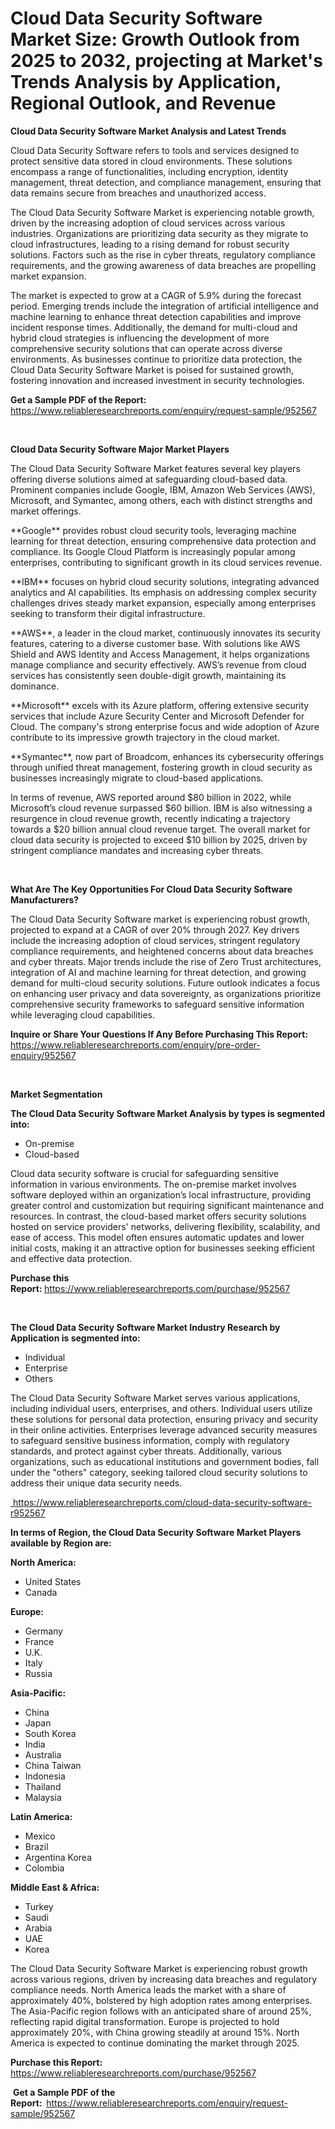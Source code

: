 <p><h1>Cloud Data Security Software Market Size: Growth Outlook from 2025 to 2032, projecting at Market's Trends Analysis by Application, Regional Outlook, and Revenue</h1></p><p><strong>Cloud Data Security Software Market Analysis and Latest Trends</strong></p>
<p><p>Cloud Data Security Software refers to tools and services designed to protect sensitive data stored in cloud environments. These solutions encompass a range of functionalities, including encryption, identity management, threat detection, and compliance management, ensuring that data remains secure from breaches and unauthorized access.</p><p>The Cloud Data Security Software Market is experiencing notable growth, driven by the increasing adoption of cloud services across various industries. Organizations are prioritizing data security as they migrate to cloud infrastructures, leading to a rising demand for robust security solutions. Factors such as the rise in cyber threats, regulatory compliance requirements, and the growing awareness of data breaches are propelling market expansion. </p><p>The market is expected to grow at a CAGR of 5.9% during the forecast period. Emerging trends include the integration of artificial intelligence and machine learning to enhance threat detection capabilities and improve incident response times. Additionally, the demand for multi-cloud and hybrid cloud strategies is influencing the development of more comprehensive security solutions that can operate across diverse environments. As businesses continue to prioritize data protection, the Cloud Data Security Software Market is poised for sustained growth, fostering innovation and increased investment in security technologies.</p></p>
<p><strong>Get a Sample PDF of the Report:&nbsp;</strong> <a href="https://www.reliableresearchreports.com/enquiry/request-sample/952567?utm_campaign=2098&utm_medium=2&utm_source=Github&utm_content=ia&utm_term=18042025&utm_id=cloud-data-security-software">https://www.reliableresearchreports.com/enquiry/request-sample/952567</a></p>
<p>&nbsp;</p>
<p><strong>Cloud Data Security Software Major Market Players</strong></p>
<p><p>The Cloud Data Security Software Market features several key players offering diverse solutions aimed at safeguarding cloud-based data. Prominent companies include Google, IBM, Amazon Web Services (AWS), Microsoft, and Symantec, among others, each with distinct strengths and market offerings.</p><p>**Google** provides robust cloud security tools, leveraging machine learning for threat detection, ensuring comprehensive data protection and compliance. Its Google Cloud Platform is increasingly popular among enterprises, contributing to significant growth in its cloud services revenue.</p><p>**IBM** focuses on hybrid cloud security solutions, integrating advanced analytics and AI capabilities. Its emphasis on addressing complex security challenges drives steady market expansion, especially among enterprises seeking to transform their digital infrastructure.</p><p>**AWS**, a leader in the cloud market, continuously innovates its security features, catering to a diverse customer base. With solutions like AWS Shield and AWS Identity and Access Management, it helps organizations manage compliance and security effectively. AWS’s revenue from cloud services has consistently seen double-digit growth, maintaining its dominance.</p><p>**Microsoft** excels with its Azure platform, offering extensive security services that include Azure Security Center and Microsoft Defender for Cloud. The company's strong enterprise focus and wide adoption of Azure contribute to its impressive growth trajectory in the cloud market.</p><p>**Symantec**, now part of Broadcom, enhances its cybersecurity offerings through unified threat management, fostering growth in cloud security as businesses increasingly migrate to cloud-based applications.</p><p>In terms of revenue, AWS reported around $80 billion in 2022, while Microsoft’s cloud revenue surpassed $60 billion. IBM is also witnessing a resurgence in cloud revenue growth, recently indicating a trajectory towards a $20 billion annual cloud revenue target. The overall market for cloud data security is projected to exceed $10 billion by 2025, driven by stringent compliance mandates and increasing cyber threats.</p></p>
<p>&nbsp;</p>
<p><strong>What Are The Key Opportunities For Cloud Data Security Software Manufacturers?</strong></p>
<p><p>The Cloud Data Security Software market is experiencing robust growth, projected to expand at a CAGR of over 20% through 2027. Key drivers include the increasing adoption of cloud services, stringent regulatory compliance requirements, and heightened concerns about data breaches and cyber threats. Major trends include the rise of Zero Trust architectures, integration of AI and machine learning for threat detection, and growing demand for multi-cloud security solutions. Future outlook indicates a focus on enhancing user privacy and data sovereignty, as organizations prioritize comprehensive security frameworks to safeguard sensitive information while leveraging cloud capabilities.</p></p>
<p><strong>Inquire or Share Your Questions If Any Before Purchasing This Report:</strong> <a href="https://www.reliableresearchreports.com/enquiry/pre-order-enquiry/952567?utm_campaign=2098&utm_medium=2&utm_source=Github&utm_content=ia&utm_term=18042025&utm_id=cloud-data-security-software">https://www.reliableresearchreports.com/enquiry/pre-order-enquiry/952567</a></p>
<p>&nbsp;</p>
<p><strong>Market Segmentation</strong></p>
<p><strong>The Cloud Data Security Software Market Analysis by types is segmented into:</strong></p>
<p><ul><li>On-premise</li><li>Cloud-based</li></ul></p>
<p><p>Cloud data security software is crucial for safeguarding sensitive information in various environments. The on-premise market involves software deployed within an organization’s local infrastructure, providing greater control and customization but requiring significant maintenance and resources. In contrast, the cloud-based market offers security solutions hosted on service providers' networks, delivering flexibility, scalability, and ease of access. This model often ensures automatic updates and lower initial costs, making it an attractive option for businesses seeking efficient and effective data protection.</p></p>
<p><strong>Purchase this Report:&nbsp;</strong><a href="https://www.reliableresearchreports.com/purchase/952567?utm_campaign=2098&utm_medium=2&utm_source=Github&utm_content=ia&utm_term=18042025&utm_id=cloud-data-security-software">https://www.reliableresearchreports.com/purchase/952567</a></p>
<p>&nbsp;</p>
<p><strong>The Cloud Data Security Software Market Industry Research by Application is segmented into:</strong></p>
<p><ul><li>Individual</li><li>Enterprise</li><li>Others</li></ul></p>
<p><p>The Cloud Data Security Software Market serves various applications, including individual users, enterprises, and others. Individual users utilize these solutions for personal data protection, ensuring privacy and security in their online activities. Enterprises leverage advanced security measures to safeguard sensitive business information, comply with regulatory standards, and protect against cyber threats. Additionally, various organizations, such as educational institutions and government bodies, fall under the "others" category, seeking tailored cloud security solutions to address their unique data security needs.</p></p>
<p><a href="https://www.reliableresearchreports.com/cloud-data-security-software-r952567?utm_campaign=2098&utm_medium=2&utm_source=Github&utm_content=ia&utm_term=18042025&utm_id=cloud-data-security-software">&nbsp;https://www.reliableresearchreports.com/cloud-data-security-software-r952567</a></p>
<p><strong>In terms of Region, the Cloud Data Security Software Market Players available by Region are:</strong></p>
<p>
    <p> <strong> North America: </strong>
        <ul>
            <li>United States</li>
            <li>Canada</li>
        </ul>
        </p> 
    <p> <strong> Europe: </strong>
        <ul>
            <li>Germany</li>
            <li>France</li>
            <li>U.K.</li>
            <li>Italy</li>
            <li>Russia</li>
        </ul>
        </p> 
    <p> <strong> Asia-Pacific: </strong>
        <ul>
            <li>China</li>
            <li>Japan</li>
            <li>South Korea</li>
            <li>India</li>
            <li>Australia</li>
            <li>China Taiwan</li>
            <li>Indonesia</li>
            <li>Thailand</li>
            <li>Malaysia</li>
        </ul>
        </p> 
    <p> <strong> Latin America: </strong>
        <ul>
            <li>Mexico</li>
            <li>Brazil</li>
            <li>Argentina Korea</li>
            <li>Colombia</li>
        </ul>
        </p> 
    <p> <strong> Middle East & Africa: </strong>
        <ul>
            <li>Turkey</li>
            <li>Saudi</li>
            <li>Arabia</li>
            <li>UAE</li>
            <li>Korea</li>
        </ul>
    </p>
    </p>
<p><p>The Cloud Data Security Software Market is experiencing robust growth across various regions, driven by increasing data breaches and regulatory compliance needs. North America leads the market with a share of approximately 40%, bolstered by high adoption rates among enterprises. The Asia-Pacific region follows with an anticipated share of around 25%, reflecting rapid digital transformation. Europe is projected to hold approximately 20%, with China growing steadily at around 15%. North America is expected to continue dominating the market through 2025.</p></p>
<p><strong>Purchase this Report: </strong><a href="https://www.reliableresearchreports.com/purchase/952567?utm_campaign=2098&utm_medium=2&utm_source=Github&utm_content=ia&utm_term=18042025&utm_id=cloud-data-security-software">https://www.reliableresearchreports.com/purchase/952567</a></p>
<p>&nbsp;<strong>Get a Sample PDF of the Report:&nbsp;&nbsp;</strong><a href="https://www.reliableresearchreports.com/enquiry/request-sample/952567?utm_campaign=2098&utm_medium=2&utm_source=Github&utm_content=ia&utm_term=18042025&utm_id=cloud-data-security-software">https://www.reliableresearchreports.com/enquiry/request-sample/952567</a></p>
<p><strong></strong></p>
<p><p></p><p></p><p></p></p>
